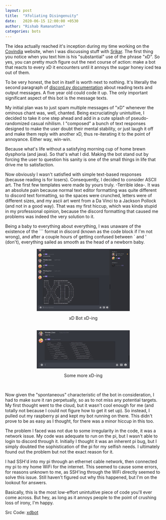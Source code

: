 ```yaml
---
layout: post
title:  "Xfoliating Disingenuity"
date:   2020-06-15 12:00:00 +0530
author: "Rishab Ramanathan"
categories: bots
---
```

<style>
.image-center{
	display: block;
	margin-left: auto;
	margin-right: auto;
}
</style>

The idea actually reached it's inception during my time working on the [Covindia](https://covindia.com) website, when I was discussing stuff with [Srikar](https://github.com/AnantaSrikar). The first thing you notice when you text him is his "substantial" use of the phrase "xD". So yes, you can pretty much figure out the next course of action: make a bot that reacts to every xD it encounters until it annoys the sugar honey iced tea out of them.

To be very honest, the bot in itself is worth next to nothing. It's literally the second paragraph of [discord.py documentation](https://discordpy.readthedocs.io/en/latest/) about reading texts and output messages. A five year old could code it up. The only important significant aspect of this bot is the message texts.

My initial plan was to just spam multiple messages of "xD" whenever the ominous chant was, well, chanted. Being excruciatingly unintuitive, I decided to take it one step ahead and add in a cute splash of pseudo-randomized casual nihilism. I "composed" a bunch of text responses designed to make the user doubt their mental stability, or just laugh it off and make them reply with another xD, thus re-iterating it to the point of annoyance. Either way, win-win.

Because what's life without a satisfying morning cup of home brewn dysphoria (and java). So that's what I did. Making the bot stand out by forcing the user to question his sanity is one of the small things in life that drive me to satisfaction.

Now obviously I wasn't satisfied with simple text-based responses (because reading is for losers). Consequently, I decided to consider ASCII art. The first few templates were made by yours truly. -Terrible idea-. It was an absolute pain because normal text editor formatting was quite different to discord text formatting, so the spaces were crunched, letters were of different sizes, and my ascii art went from a Da Vinci to a Jackson Pollock (and not in a good way). That was my first hiccup, which was kinda stupid in my professional opinion, because the discord formatting that caused me problems was indeed the very solution to it.

Being a baby to everything about everything, I was unaware of the existence of the \`\`\` format in discord (known as the code block if I'm not wrong), and after a couple hours of getting confused between \` and ' (don't), everything sailed as smooth as the head of a newborn baby.

<img src="/assets/img/blog-images/xfoliating_disingenuity/XDBot_0.jpg" width="300vw;" style="max-width: 400px;" class="image-center">
<p style="text-align: center">xD Bot xD-ing</p> <br>

<img src="/assets/img/blog-images/xfoliating_disingenuity/XDBot_1.jpg" width="300vw;" style="max-width: 400px;" class="image-center">
<p style="text-align: center">Some more xD-ing</p> <br>

Now given the "spontaneous" characteristic of the bot in consideration, I had to make sure it ran perpetually, so as to not miss any potential targets. My first thought went to the cloud, but it wasn't cool enough for me (and totally not because I could not figure how to get it set up). So instead, I pulled out my raspberry pi and kept my bot running on there. This didn't prove to be as easy as I thought, for there was a minor hiccup in this too.

The problem I faced was not due to some irregularity in the code, it was a network issue. My code was adequate to run on the pi, but I wasn't able to login to discord through it. Initially I thought it was an inherent pi bug, but I simply doubted the sophistication of the pi for my selfish needs. I ultimately found out the problem but not the exact reason for it.

I had SSH'd into my pi through an ethernet cable network, then connected my pi to my home WiFi for the internet. This seemed to cause some errors, for reasons unknown to me, as SSH'ing through the WiFi directly seemed to solve this issue. Still haven't figured out why this happened, but I'm on the lookout for answers.

Basically, this is the most low-effort unintuitive piece of code you'll ever come across. But hey, as long as it annoys people to the point of crushing loss of irony, I'm happy.

Src Code: [xdbot](https://github.com/wonder-coconut/xdbot)
